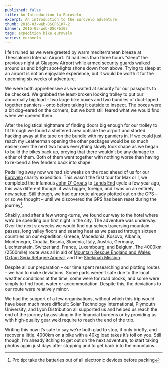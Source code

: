 ```yaml
---
published: false
title: An Introduction to Eurovelo
excerpt: An introduction to the Eurovelo adventure.
thumb: 2016-03-web-DSCF6107-2
banner: 2016-03-web-DSCF6107
tags: expedition bike eurovelo
series: eurovelo
---
```


I felt ruined as we were greeted by warm mediterranean breeze at Thessaloniki Internal Airport. I’d had less than three hours “sleep” the previous night at Glasgow Airport while armed security guards walked around us and bright spot-lights shone down from above. Trying to sleep at an airport is not an enjoyable experience, but it would be worth it for the upcoming six weeks of adventure.

We were both apprehensive as we waited at security for our passports to be checked. We grabbed the least-broken looking trolley to put our abnormally big load  – two large bike boxes and two bundles of duct-taped together panniers – onto before taking it outside to inspect. The boxes were a bit dog-eared on the corners, but we both still feared what we would find when we opened them.

After the logistical nightmare of finding doors big enough for our trolley to fit through we found a sheltered area outside the airport and started hacking away at the tape on the bundle with my panniers in. If we could just reach my Leatherman opening the other packages would be so much easier; over the next two hours everything slowly took shape as we began to build the bikes back up, preying that there wouldn’t be any damage to either of them. Both of them went together with nothing worse than having to re-bend a few fenders back into shape.

Pedalling away now we had six weeks on the road ahead of us for our [Eurovelo](https://danielgroves.net/notebook/2016/04/eurovelo/ "Eurovelo Introduction") charity expedition. This wasn’t the first tour for Max or I, we completed the infamous [John O’ Groats](https://danielgroves.net/adventures-photography/2014/11/JOGLE/ "John O' Groats to Lands End Part One") to [Lands End](https://danielgroves.net/adventures-photography/2014/12/JOGLE-2/ "John O' Groats to Lands End Part Two") cycle a few year ago, this was different though: it was bigger, foreign, and I was on an entirely new setup. Still though, we had our route already plotted out on the GPS – or so we thought – until we discovered the GPS has been reset during the journey[^1].

Shakily, and after a few wrong-turns, we found our way to the hotel where we’d be spending our first night in the city. The adventure was underway. Over the next six weeks we would find our selves traversing mountain passes, long valley floors and searing heat as we passed through sixteen countries on our expedition; Greece, Macedonia, Kosovo, Albania, Montenegro, Croatia, Bosnia, Slovenia, Italy, Austria, Germany, Liechtenstein, Switzerland, France, Luxembourg, and Belgium. The 4000km (2500mile) route was all in aid of [Mountain Rescue England and Wales](https://www.justgiving.com/Eurovelo16 "Donate to the Mountain Rescue"), [Oxfam Syria Refugee Appeal](https://www.justgiving.com/Eurovelo16a "Donate to Oxfam"), and the [Shekinah Mission](http://www.shekinahmission.co.uk/raising-money/ "Donate to the Shekinah Mission").

Despite all our preparation – our time spent researching and plotting routes – we had to make deviations. Some parts weren’t safe due to the local weather conditions at the time, some were for road blocks, and some were simply to find food, water or accommodation. Despite this, the deviations to our route were relatively minor.

We had the support of a few organisations, without which this trip would have been much more difficult: Solar Technology International, Plymouth University, and Lyon Distribution all supported us and helped us reach the end of the journey by assisting in the financial burdens or by providing us with high-quality gear we’d require to reach the end of the trip.

Writing this now it’s safe to say we’re both glad to stop, if only briefly, and recover a little. 4000km on a bike with a 40kg load takes it’s toll on you. Still though, I’m already itching to get out on the next adventure, to start taking photos again just days after stopping and to get back into the mountains.

[^1]:	Pro tip: take the batteries out of all electronic devices before packing
